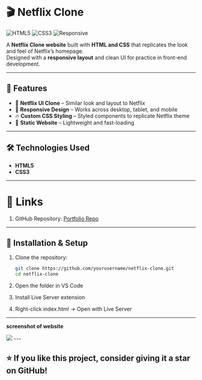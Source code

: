 # 🎬 Netflix Clone

![HTML5](https://img.shields.io/badge/HTML5-orange?logo=html5&logoColor=white)
![CSS3](https://img.shields.io/badge/CSS3-blue?logo=css3&logoColor=white)
![Responsive](https://img.shields.io/badge/Responsive-Yes-brightgreen)

A **Netflix Clone website** built with **HTML and CSS** that replicates the look and feel of Netflix’s homepage.  
Designed with a **responsive layout** and clean UI for practice in front-end development.  

---

## 🚀 Features

- 🎨 **Netflix UI Clone** – Similar look and layout to Netflix  
- 📱 **Responsive Design** – Works across desktop, tablet, and mobile  
- 🔥 **Custom CSS Styling** – Styled components to replicate Netflix theme  
- 📂 **Static Website** – Lightweight and fast-loading  

---

## 🛠️ Technologies Used

- **HTML5**  
- **CSS3**  

---

# 🔗 Links

1. GitHub Repository: [ Portfolio Repo](https://github.com/adhilunnikrishnan/Netflix-clone.git)
---
## 📂 Installation & Setup

1. Clone the repository:
   ```bash
   git clone https://github.com/yourusername/netflix-clone.git
   cd netflix-clone
2. Open the folder in VS Code

3. Install Live Server extension

4. Right-click index.html → Open with Live Server

---
 
**screenshot of website**
  
   <img src="./assets/images/netflix clone.png"> 
---

## ⭐ If you like this project, consider giving it a star on GitHub!
